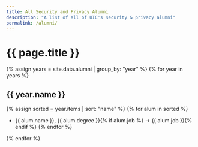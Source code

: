 ```yaml
---
title: All Security and Privacy Alumni
description: "A list of all of UIC's security & privacy alumni"
permalink: /alumni/
---
```

# {{ page.title }}

{% assign years = site.data.alumni | group_by: "year" %}
{% for year in years %}
## {{ year.name }}
{% assign sorted = year.items | sort: "name" %}
{% for alum in sorted %}
- {{ alum.name }}, {{ alum.degree }}{% if alum.job %} → {{ alum.job }}{% endif %}
{% endfor %}

{% endfor %}

